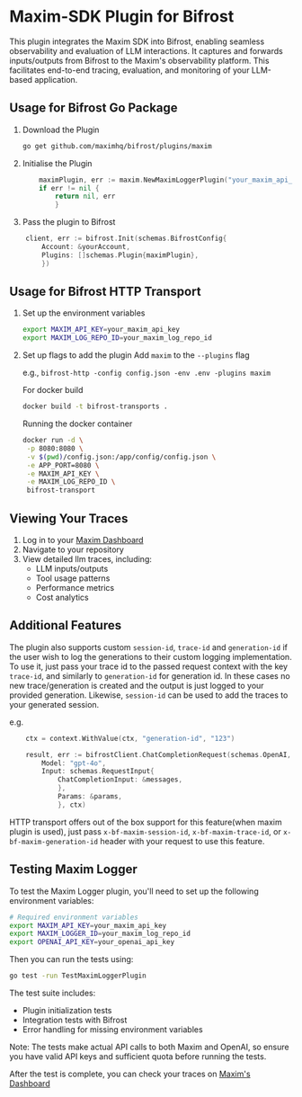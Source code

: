 # Maxim-SDK Plugin for Bifrost

This plugin integrates the Maxim SDK into Bifrost, enabling seamless observability and evaluation of LLM interactions. It captures and forwards inputs/outputs from Bifrost to the Maxim's observability platform. This facilitates end-to-end tracing, evaluation, and monitoring of your LLM-based application.

## Usage for Bifrost Go Package

1. Download the Plugin

   ```bash
   go get github.com/maximhq/bifrost/plugins/maxim
   ```

2. Initialise the Plugin

   ```go
       maximPlugin, err := maxim.NewMaximLoggerPlugin("your_maxim_api_key", "your_maxim_log_repo_id")
       if err != nil {
           return nil, err
           }
   ```

3. Pass the plugin to Bifrost

```go
    client, err := bifrost.Init(schemas.BifrostConfig{
        Account: &yourAccount,
        Plugins: []schemas.Plugin{maximPlugin},
        })
```

## Usage for Bifrost HTTP Transport

1. Set up the environment variables

   ```bash
   export MAXIM_API_KEY=your_maxim_api_key
   export MAXIM_LOG_REPO_ID=your_maxim_log_repo_id
   ```

2. Set up flags to add the plugin
   Add `maxim` to the `--plugins` flag

   e.g., `bifrost-http -config config.json -env .env -plugins maxim`

   For docker build

   ```bash
   docker build -t bifrost-transports .
   ```

   Running the docker container

   ```bash
   docker run -d \
    -p 8080:8080 \
    -v $(pwd)/config.json:/app/config/config.json \
    -e APP_PORT=8080 \
    -e MAXIM_API_KEY \
    -e MAXIM_LOG_REPO_ID \
    bifrost-transport
   ```

## Viewing Your Traces

1. Log in to your [Maxim Dashboard](https://getmaxim.ai/dashboard)
2. Navigate to your repository
3. View detailed llm traces, including:
   - LLM inputs/outputs
   - Tool usage patterns
   - Performance metrics
   - Cost analytics

## Additional Features

The plugin also supports custom `session-id`, `trace-id` and `generation-id` if the user wish to log the generations to their custom logging implementation. To use it, just pass your trace id to the passed request context with the key `trace-id`, and similarly to `generation-id` for generation id. In these cases no new trace/generation is created and the output is just logged to your provided generation. Likewise, `session-id` can be used to add the traces to your generated session.

e.g.

```go
    ctx = context.WithValue(ctx, "generation-id", "123")

    result, err := bifrostClient.ChatCompletionRequest(schemas.OpenAI, &schemas.BifrostRequest{
        Model: "gpt-4o",
        Input: schemas.RequestInput{
            ChatCompletionInput: &messages,
            },
            Params: &params,
            }, ctx)
```

HTTP transport offers out of the box support for this feature(when maxim plugin is used), just pass `x-bf-maxim-session-id`, `x-bf-maxim-trace-id`, or `x-bf-maxim-generation-id` header with your request to use this feature.

## Testing Maxim Logger

To test the Maxim Logger plugin, you'll need to set up the following environment variables:

```bash
# Required environment variables
export MAXIM_API_KEY=your_maxim_api_key
export MAXIM_LOGGER_ID=your_maxim_log_repo_id
export OPENAI_API_KEY=your_openai_api_key
```

Then you can run the tests using:

```bash
go test -run TestMaximLoggerPlugin
```

The test suite includes:

- Plugin initialization tests
- Integration tests with Bifrost
- Error handling for missing environment variables

Note: The tests make actual API calls to both Maxim and OpenAI, so ensure you have valid API keys and sufficient quota before running the tests.

After the test is complete, you can check your traces on [Maxim's Dashboard](https://www.getmaxim.ai)
